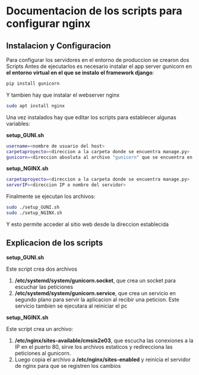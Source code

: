 # Documentacion de los scripts para configurar nginx


## Instalacion y Configuracion
Para configurar los servidores en el entorno de produccion se crearon dos Scripts
Antes de ejecutarlos es necesario instalar el app server gunicorn en **el entorno virtual en el que se instalo el framework django**:


```python
pip install gunicorn
```


Y tambien hay que instalar el webserver nginx

```bash
sudo apt install nginx
```

Una vez instalados hay que editar los scripts para establecer algunas variables:

**setup_GUNI.sh**

```bash
username=<nombre de usuario del host>
carpetaproyecto=<direccion a la carpeta donde se encuentra manage.py>
gunicorn=<direccion absoluta al archivo "gunicorn" que se encuentra en la carpeta bin/ del entorno virtual>
```

**setup_NGINX.sh**
```bash
carpetaproyecto=<direccion a la carpeta donde se encuentra manage.py>
serverIP=<direccion IP o nombre del servidor>
```

Finalmente se ejecutan los archivos:
```bash
sudo ./setup_GUNI.sh
sudo ./setup_NGINX.sh
```

Y esto permite acceder al sitio web desde la direccion establecida

## Explicacion de los scripts

**setup_GUNI.sh**

Este script crea dos archivos
1. **/etc/systemd/system/gunicorn.socket**, que crea un socket para escuchar las peticiones
2. **/etc/systemd/system/gunicorn.service**, que crea un servicio en segundo plano para servir la aplicacion al recibir una peticion. Este servicio tambien se ejecutara al reiniciar el pc

**setup_NGINX.sh**

Este script crea un archivo:
1. **/etc/nginx/sites-available/cmsis2e03**, que escucha las conexiones a la IP en el puerto 80, sirve los archivos estaticos y redirecciona las peticiones al gunicorn.
2. Luego copia el archivo a **/etc/nginx/sites-enabled** y reinicia el servidor de nginx para que se registren los cambios